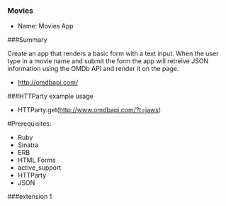 ### Movies
* Name: Movies App

###Summary

Create an app that renders a basic form with a text input. When the user type in a movie name and submit the form the app will retreive JSON information using the OMDb API and render it on the page.

* http://omdbapi.com/

###HTTParty example usage

* HTTParty.get(http://www.omdbapi.com/?t=jaws)

#Prerequisites:
- Ruby
- Sinatra
- ERB
- HTML Forms
- active_support
- HTTParty
- JSON

###extension 1

